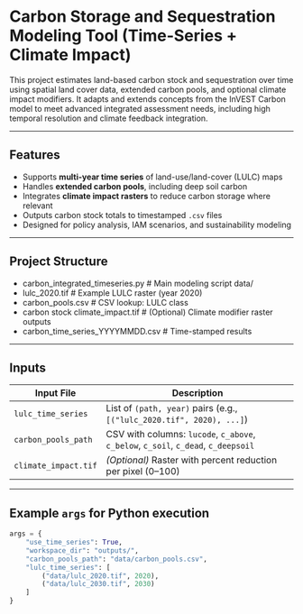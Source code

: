 # Carbon Storage and Sequestration Modeling Tool (Time-Series + Climate Impact)

This project estimates land-based carbon stock and sequestration over time using spatial land cover data, extended carbon pools, and optional climate impact modifiers. It adapts and extends concepts from the InVEST Carbon model to meet advanced integrated assessment needs, including high temporal resolution and climate feedback integration.

---
## Features

- Supports **multi-year time series** of land-use/land-cover (LULC) maps
- Handles **extended carbon pools**, including deep soil carbon
- Integrates **climate impact rasters** to reduce carbon storage where relevant
- Outputs carbon stock totals to timestamped `.csv` files
- Designed for policy analysis, IAM scenarios, and sustainability modeling

---

## Project Structure

- carbon_integrated_timeseries.py         # Main modeling script data/
- lulc_2020.tif                           # Example LULC raster (year 2020) 
- carbon_pools.csv                        # CSV lookup: LULC class
- carbon stock climate_impact.tif         # (Optional) Climate modifier raster outputs
- carbon_time_series_YYYYMMDD.csv         # Time-stamped results

---

## Inputs

| Input File             | Description                                                                        |
|------------------------|------------------------------------------------------------------------------------|
| `lulc_time_series`     | List of `(path, year)` pairs (e.g., `[("lulc_2020.tif", 2020), ...]`) |
| `carbon_pools_path`    | CSV with columns: `lucode`, `c_above`, `c_below`, `c_soil`, `c_dead`, `c_deepsoil` |
| `climate_impact.tif`   | *(Optional)* Raster with percent reduction per pixel (0–100) |

---

## Example `args` for Python execution
```python
args = {
    "use_time_series": True,
    "workspace_dir": "outputs/",
    "carbon_pools_path": "data/carbon_pools.csv",
    "lulc_time_series": [
        ("data/lulc_2020.tif", 2020),
        ("data/lulc_2030.tif", 2030)
    ]
}

